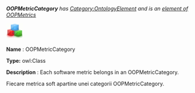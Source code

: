 ___OOPMetricCategory__ 
 has
 [Category:OntologyElement](../../Category/OntologyElement "Category:OntologyElement") 
 and is an
 [element of](../../Property/ElementOf "Property:ElementOf") 
[OOPMetrics](../../Submissions/OOPMetrics "Submissions:OOPMetrics")_




  





[![Class](../images/thumb/2/27/Class.gif/45px-Class.gif)](../../Image/Class.gif "Class")


__Name__ 
 : OOPMetricCategory
 



__Type:__ 
 owl:Class
 



__Description__ 
 : Each software metric belongs in an OOPMetricCategory.
 



  





 Fiecare metrica soft apartine unei categorii OOPMetricCategory.